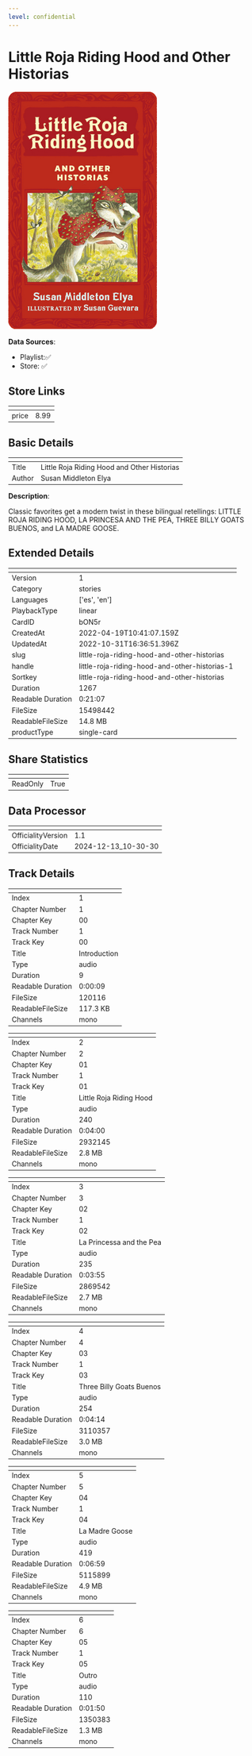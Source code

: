 ```yaml
---
level: confidential
---
```

# Little Roja Riding Hood and Other Historias

![card_[bON5r].png](../../img/cards/card_[bON5r].png)

**Data Sources**: 

- Playlist:✅
- Store: ✅


## Store Links

| <!-- --> | <!-- --> |
| - | - |
| price | 8.99 |


## Basic Details

| <!-- --> | <!-- --> |
| - | - |
| Title | Little Roja Riding Hood and Other Historias |
| Author | Susan Middleton Elya |

**Description**:

Classic favorites get a modern twist in these bilingual retellings: LITTLE ROJA RIDING HOOD, LA PRINCESA AND THE PEA, THREE BILLY GOATS BUENOS, and LA MADRE GOOSE.


## Extended Details

| <!-- --> | <!-- --> |
| - | - |
| Version | 1 |
| Category | stories |
| Languages | ['es', 'en'] |
| PlaybackType | linear |
| CardID | bON5r |
| CreatedAt | 2022-04-19T10:41:07.159Z |
| UpdatedAt | 2022-10-31T16:36:51.396Z |
| slug | little-roja-riding-hood-and-other-historias |
| handle | little-roja-riding-hood-and-other-historias-1 |
| Sortkey | little-roja-riding-hood-and-other-historias |
| Duration | 1267 |
| Readable Duration | 0:21:07 |
| FileSize | 15498442 |
| ReadableFileSize | 14.8 MB |
| productType | single-card |


## Share Statistics

| <!-- --> | <!-- --> |
| - | - |
| ReadOnly | True |


## Data Processor

| <!-- --> | <!-- --> |
| - | - |
| OfficialityVersion | 1.1
| OfficialityDate | 2024-12-13_10-30-30


## Track Details

| <!-- --> | <!-- --> |
| - | - |
| Index | 1 |
| Chapter Number | 1 |
| Chapter Key | 00 |
| Track Number | 1 |
| Track Key | 00 |
| Title | Introduction |
| Type | audio |
| Duration | 9 |
| Readable Duration | 0:00:09 |
| FileSize | 120116 |
| ReadableFileSize | 117.3 KB |
| Channels | mono |

| <!-- --> | <!-- --> |
| - | - |
| Index | 2 |
| Chapter Number | 2 |
| Chapter Key | 01 |
| Track Number | 1 |
| Track Key | 01 |
| Title | Little Roja Riding Hood |
| Type | audio |
| Duration | 240 |
| Readable Duration | 0:04:00 |
| FileSize | 2932145 |
| ReadableFileSize | 2.8 MB |
| Channels | mono |

| <!-- --> | <!-- --> |
| - | - |
| Index | 3 |
| Chapter Number | 3 |
| Chapter Key | 02 |
| Track Number | 1 |
| Track Key | 02 |
| Title | La Princessa and the Pea |
| Type | audio |
| Duration | 235 |
| Readable Duration | 0:03:55 |
| FileSize | 2869542 |
| ReadableFileSize | 2.7 MB |
| Channels | mono |

| <!-- --> | <!-- --> |
| - | - |
| Index | 4 |
| Chapter Number | 4 |
| Chapter Key | 03 |
| Track Number | 1 |
| Track Key | 03 |
| Title | Three Billy Goats Buenos |
| Type | audio |
| Duration | 254 |
| Readable Duration | 0:04:14 |
| FileSize | 3110357 |
| ReadableFileSize | 3.0 MB |
| Channels | mono |

| <!-- --> | <!-- --> |
| - | - |
| Index | 5 |
| Chapter Number | 5 |
| Chapter Key | 04 |
| Track Number | 1 |
| Track Key | 04 |
| Title | La Madre Goose |
| Type | audio |
| Duration | 419 |
| Readable Duration | 0:06:59 |
| FileSize | 5115899 |
| ReadableFileSize | 4.9 MB |
| Channels | mono |

| <!-- --> | <!-- --> |
| - | - |
| Index | 6 |
| Chapter Number | 6 |
| Chapter Key | 05 |
| Track Number | 1 |
| Track Key | 05 |
| Title | Outro |
| Type | audio |
| Duration | 110 |
| Readable Duration | 0:01:50 |
| FileSize | 1350383 |
| ReadableFileSize | 1.3 MB |
| Channels | mono |

